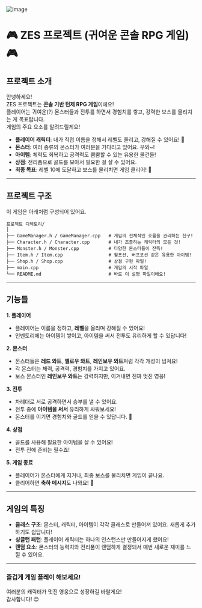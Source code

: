 
![image](https://github.com/user-attachments/assets/ebfd3e1c-054f-49d3-8d8e-f47c51db104c)


# 🎮 **ZES 프로젝트 (귀여운 콘솔 RPG 게임)** 🎮

## **프로젝트 소개**
안녕하세요!  
ZES 프로젝트는 **콘솔 기반 턴제 RPG 게임**이에요!  
플레이어는 귀여운(?) 몬스터들과 전투를 하면서 경험치를 쌓고, 강력한 보스를 물리치는 게 목표랍니다.  
게임의 주요 요소를 알려드릴게요!

- **플레이어 캐릭터**: 내가 직접 이름을 정해서 레벨도 올리고, 강해질 수 있어요! 💪  
- **몬스터**: 여러 종류의 몬스터가 여러분을 기다리고 있어요. 우와~!  
- **아이템**: 체력도 회복하고 공격력도 뿜뿜할 수 있는 유용한 물건들!  
- **상점**: 전리품으로 골드를 모아서 필요한 걸 살 수 있어요.  
- **최종 목표**: 레벨 10에 도달하고 보스를 물리치면 게임 클리어! 🎉  

---

## **프로젝트 구조**
이 게임은 아래처럼 구성되어 있어요.  
```
프로젝트 디렉토리/
│
├── GameManager.h / GameManager.cpp   # 게임의 전체적인 흐름을 관리하는 친구!
├── Character.h / Character.cpp       # 내가 조종하는 캐릭터의 모든 것!
├── Monster.h / Monster.cpp           # 다양한 몬스터들이 잔뜩!
├── Item.h / Item.cpp                 # 힐포션, 버프포션 같은 유용한 아이템!
├── Shop.h / Shop.cpp                 # 상점 구현 파일!
├── main.cpp                          # 게임의 시작 파일
└── README.md                         # 바로 이 설명 파일이에요!
```

---

## **기능들**  
**1. 플레이어**  
- 플레이어는 이름을 정하고, **레벨**을 올리며 강해질 수 있어요!  
- 인벤토리에는 아이템이 쌓이고, 아이템을 써서 전투도 유리하게 할 수 있답니다!  

**2. 몬스터**  
- 몬스터들은 **레드 와트**, **옐로우 와트**, **레인보우 와트**처럼 각각 개성이 넘쳐요!  
- 각 몬스터는 체력, 공격력, 경험치를 가지고 있어요.  
- 보스 몬스터인 **레인보우 와트**는 강력하지만, 이겨내면 진짜 멋진 영웅!  

**3. 전투**  
- 차례대로 서로 공격하면서 승부를 낼 수 있어요.  
- 전투 중에 **아이템을 써서** 유리하게 싸워보세요!  
- 몬스터를 이기면 경험치와 골드를 얻을 수 있답니다. 🎁  

**4. 상점**  
- 골드를 사용해 필요한 아이템을 살 수 있어요!  
- 전투 전에 준비는 필수죠!  

**5. 게임 종료**  
- 플레이어가 몬스터에게 지거나, 최종 보스를 물리치면 게임이 끝나요.  
- 클리어하면 **축하 메시지**도 나와요! 🎊  

---

## **게임의 특징**
- **클래스 구조**: 몬스터, 캐릭터, 아이템이 각각 클래스로 만들어져 있어요. 새롭게 추가하기도 쉽답니다!  
- **싱글턴 패턴**: 플레이어 캐릭터는 하나의 인스턴스만 만들어지게 했어요!  
- **랜덤 요소**: 몬스터의 능력치와 전리품이 랜덤하게 결정돼서 매번 새로운 재미를 느낄 수 있어요.  

---

### **즐겁게 게임 플레이 해보세요!**  
여러분의 캐릭터가 멋진 영웅으로 성장하길 바랄게요!  
감사합니다! 😊

